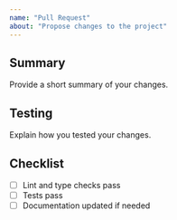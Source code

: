```yaml
---
name: "Pull Request"
about: "Propose changes to the project"
---
```


## Summary
Provide a short summary of your changes.

## Testing
Explain how you tested your changes.

## Checklist
- [ ] Lint and type checks pass
- [ ] Tests pass
- [ ] Documentation updated if needed
